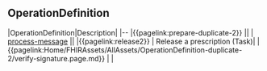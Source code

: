 ## OperationDefinition

|OperationDefinition|Description|
|--
|{{pagelink:prepare-duplicate-2}} ||
| [process-message](https://simplifier.net/guide/nhsdigital/Home/FHIRAssets/AllAssets/OperationDefinition/process-message) ||
|{{pagelink:release2}} | Release a prescription (Task)| 
| {{pagelink:Home/FHIRAssets/AllAssets/OperationDefinition-duplicate-2/verify-signature.page.md}} | |
